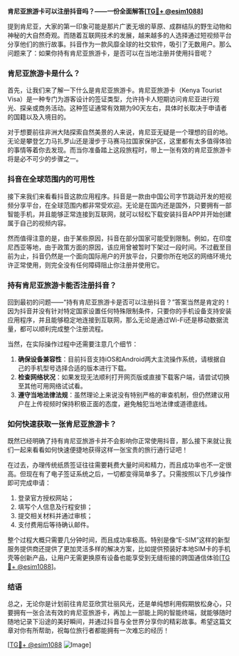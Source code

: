 **肯尼亚旅游卡可以注册抖音吗？——一份全面解答[[TG💪+ @esim1088](https://t.me/s/esim1088)]**

提到肯尼亚，大家的第一印象可能是那片广袤无垠的草原、成群结队的野生动物和神秘的大自然奇观。而随着互联网技术的发展，越来越多的人选择通过短视频平台分享他们的旅行故事。抖音作为一款风靡全球的社交软件，吸引了无数用户。那么问题来了：如果你持有肯尼亚旅游卡，是否可以在当地注册并使用抖音呢？

### 肯尼亚旅游卡是什么？

首先，让我们来了解一下什么是肯尼亚旅游卡。肯尼亚旅游卡（Kenya Tourist Visa）是一种专门为游客设计的签证类型，允许持卡人短期访问肯尼亚进行观光、探亲或商务活动。这种签证通常有效期为90天左右，具体时长取决于申请者的国籍以及入境目的。

对于想要前往非洲大陆探索自然美景的人来说，肯尼亚无疑是一个理想的目的地。无论是攀登乞力马扎罗山还是漫步于马赛马拉国家保护区，这里都有太多值得体验的事情等着你去发现。而当你准备踏上这段旅程时，带上一张有效的肯尼亚旅游卡将是必不可少的步骤之一。

### 抖音在全球范围内的可用性

接下来我们来看看抖音这款应用程序。抖音是一款由中国公司字节跳动开发的短视频分享平台，在全球范围内都非常受欢迎。无论是在国内还是国外，只要拥有一部智能手机，并且能够正常连接到互联网，就可以轻松下载安装抖音APP并开始创建属于自己的视频内容。

然而值得注意的是，由于某些原因，抖音在部分国家可能受到限制。例如，在印度尼西亚等地，由于政策方面的原因，该应用曾被暂时下架过一段时间。不过截至目前为止，抖音仍然是一个面向国际用户的开放平台，只要你所在地区的网络环境允许正常使用，则完全没有任何障碍阻止你注册并使用它。

### 持有肯尼亚旅游卡能否注册抖音？

回到最初的问题——“持有肯尼亚旅游卡是否可以注册抖音？”答案当然是肯定的！因为抖音并没有针对特定国家设置任何特殊限制条件，只要你的手机设备支持安装应用程序，并且能够稳定地连接到互联网，那么无论是通过Wi-Fi还是移动数据流量，都可以顺利完成整个注册流程。

当然，在实际操作过程中还需要注意几个细节：

1. **确保设备兼容性**：目前抖音支持iOS和Android两大主流操作系统，请根据自己的手机型号选择合适的版本进行下载。
2. **检查网络状况**：如果发现无法顺利打开网页版或直接下载客户端，请尝试切换至其他可用网络试试看。
3. **遵守当地法律法规**：虽然理论上来说没有特别严格的审查机制，但仍然建议用户在上传视频时保持积极正面的态度，避免触犯当地法律或道德底线。

### 如何快速获取一张肯尼亚旅游卡？

既然已经明确了持有肯尼亚旅游卡并不会影响你正常使用抖音，那么接下来就让我们一起来看看如何快速便捷地获得这样一张宝贵的旅行通行证吧！

在过去，办理传统纸质签证往往需要耗费大量时间和精力，而且成功率也不一定很高。但现在有了电子签证系统之后，一切都变得简单多了。只需按照以下几步操作即可完成申请：

1. 登录官方授权网站；
2. 填写个人信息及行程安排；
3. 提交相关材料并通过审核；
4. 支付费用后等待确认邮件。

整个过程大概只需要几分钟时间，而且成功率极高。特别是像“E-SIM”这样的新型服务提供商还提供了更加灵活多样的解决方案，比如提供预装好本地SIM卡的手机壳等创新产品，让用户无需更换原有设备也能享受到无缝衔接的跨国通信体验[[TG💪+ @esim1088](https://t.me/s/esim1088)]。

### 结语

总之，无论你是计划前往肯尼亚欣赏壮丽风光，还是单纯想利用假期放松身心，只要拥有一张合法有效的肯尼亚旅游卡，再加上一部能上网的智能终端，就能够随时随地记录下沿途的美好瞬间，并通过抖音与全世界分享你的精彩故事。希望这篇文章对你有所帮助，祝每位旅行者都能拥有一次难忘的经历！

[[TG💪+ @esim1088](https://t.me/s/esim1088) ![Image](https://i.postimg.cc/4NQfJmqS/Snipaste-2025-05-13-00-14-12.png)]